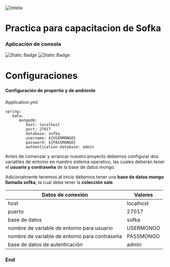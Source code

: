 ![Intelix](https://i.imgur.com/VD7nJDi.png)

# Practica para capacitacion de Sofka
### Aplicación de consola

 ![Static Badge](https://img.shields.io/badge/0.0.1-version-%2300bab4) ![Static Badge](https://img.shields.io/badge/0.0.1-release-%2300bab4)

# Configuraciones
#### Configuración de propertie y de ambiente　

Application.yml

```
spring:
   data:
      mongodb:
         host: localhost
         port: 27017
         database: sofka
         username: ${USERMONGO}
         password: ${PASSMONGO}
         authentication-database: admin 
```

Antes de comenzar y arrancar nuestro proyecto debemos configurar dos variables de entorno en nuestro sistema operativo, las cuales deberán tener el **usuario y contraseña** de la base de datos mongo.

Adicionalmente tenemos al inicio debemos tener una **base de datos mongo llamada sofka**, la cual  debe tener la **colección sale**.

Datos de conexión  | Valores
------------- | -------------
host  | localhost
puerto | 27017
base de datos  | sofka
nombre de variable de entorno para usuario  | USERMONGO
nombre de variable de entorno para contraseña  | PASSMONGO
base de datos de autenticación | admin

### End
